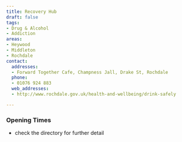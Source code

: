```yaml
---
title: Recovery Hub
draft: false
tags:
- Drug & Alcohol
- Addiction
areas:
- Heywood
- Middleton
- Rochdale
contact:
  addresses:
  - Forward Together Cafe, Champness Jall, Drake St, Rochdale
  phone:
  - 01076 924 883
  web_addresses:
  - http://www.rochdale.gov.uk/health-and-wellbeing/drink-safely

---
```


### Opening Times
* check the directory for further detail

